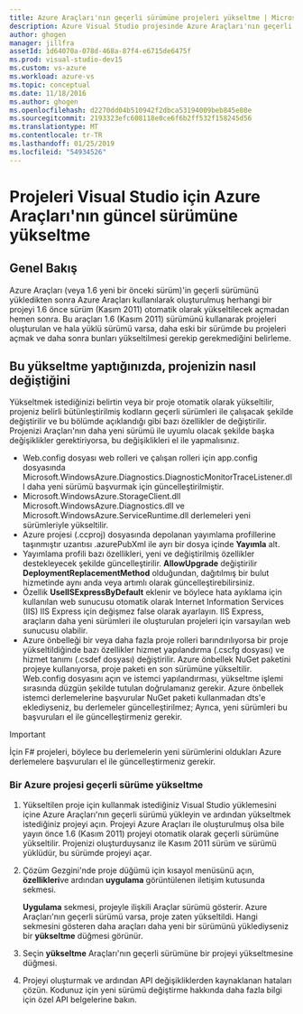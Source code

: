 ```yaml
---
title: Azure Araçları'nın geçerli sürümüne projeleri yükseltme | Microsoft Docs
description: Azure Visual Studio projesinde Azure Araçları'nın geçerli sürümüne yükseltmeyi öğrenin
author: ghogen
manager: jillfra
assetId: 1d64070a-078d-468a-87f4-e6715de6475f
ms.prod: visual-studio-dev15
ms.custom: vs-azure
ms.workload: azure-vs
ms.topic: conceptual
ms.date: 11/18/2016
ms.author: ghogen
ms.openlocfilehash: d2270dd04b510942f2dbca53194009beb845e80e
ms.sourcegitcommit: 2193323efc608118e0ce6f6b2ff532f158245d56
ms.translationtype: MT
ms.contentlocale: tr-TR
ms.lasthandoff: 01/25/2019
ms.locfileid: "54934526"
---
```

# <a name="how-to-upgrade-projects-to-the-current-version-of-the-azure-tools-for-visual-studio"></a>Projeleri Visual Studio için Azure Araçları'nın güncel sürümüne yükseltme
## <a name="overview"></a>Genel Bakış
Azure Araçları (veya 1.6 yeni bir önceki sürüm)'in geçerli sürümünü yükledikten sonra Azure Araçları kullanılarak oluşturulmuş herhangi bir projeyi 1.6 önce sürüm (Kasım 2011) otomatik olarak yükseltilecek açmadan hemen sonra. Bu araçları 1.6 (Kasım 2011) sürümünü kullanarak projeleri oluşturulan ve hala yüklü sürümü varsa, daha eski bir sürümde bu projeleri açmak ve daha sonra bunları yükseltilmesi gerekip gerekmediğini belirleme.

## <a name="how-your-project-changes-when-you-upgrade-it"></a>Bu yükseltme yaptığınızda, projenizin nasıl değiştiğini
Yükseltmek istediğinizi belirtin veya bir proje otomatik olarak yükseltilir, projeniz belirli bütünleştirilmiş kodların geçerli sürümleri ile çalışacak şekilde değiştirilir ve bu bölümde açıklandığı gibi bazı özellikler de değiştirilir. Projenizi Araçları'nın daha yeni sürümü ile uyumlu olacak şekilde başka değişiklikler gerektiriyorsa, bu değişiklikleri el ile yapmalısınız.

* Web.config dosyası web rolleri ve çalışan rolleri için app.config dosyasında Microsoft.WindowsAzure.Diagnostics.DiagnosticMonitorTraceListener.dll daha yeni sürümü başvurmak için güncelleştirilmiştir.
* Microsoft.WindowsAzure.StorageClient.dll Microsoft.WindowsAzure.Diagnostics.dll ve Microsoft.WindowsAzure.ServiceRuntime.dll derlemeleri yeni sürümleriyle yükseltilir.
* Azure projesi (.ccproj) dosyasında depolanan yayımlama profillerine taşınmıştır uzantısı .azurePubXml ile ayrı bir dosya içinde **Yayımla** alt.
* Yayımlama profili bazı özellikleri, yeni ve değiştirilmiş özellikler destekleyecek şekilde güncelleştirilir. **AllowUpgrade** değiştirilir **DeploymentReplacementMethod** olduğundan, dağıtılmış bir bulut hizmetinde aynı anda veya artımlı olarak güncelleştirebilirsiniz.
* Özellik **UseIISExpressByDefault** eklenir ve böylece hata ayıklama için kullanılan web sunucusu otomatik olarak Internet Information Services (IIS) IIS Express için değişmez false olarak ayarlayın. IIS Express, araçların daha yeni sürümleri ile oluşturulan projeleri için varsayılan web sunucusu olabilir.
* Azure önbelleği bir veya daha fazla proje rolleri barındırılıyorsa bir proje yükseltildiğinde bazı özellikler hizmet yapılandırma (.cscfg dosyası) ve hizmet tanımı (.csdef dosyası) değiştirilir. Azure önbellek NuGet paketini projeye kullanıyorsa, proje paketi en son sürümüne yükseltilir. Web.config dosyasını açın ve istemci yapılandırması, yükseltme işlemi sırasında düzgün şekilde tutulan doğrulamanız gerekir. Azure önbellek istemci derlemelerine başvurular NuGet paketi kullanmadan dts'e eklediyseniz, bu derlemeler güncelleştirilmez; Ayrıca, yeni sürümleri bu başvuruları el ile güncelleştirmeniz gerekir.

> [!IMPORTANT]
> İçin F# projeleri, böylece bu derlemelerin yeni sürümlerini oldukları Azure derlemelere başvuruları el ile güncelleştirmeniz gerekir.
>
>

### <a name="how-to-upgrade-an-azure-project-to-the-current-release"></a>Bir Azure projesi geçerli sürüme yükseltme
1. Yükseltilen proje için kullanmak istediğiniz Visual Studio yüklemesini içine Azure Araçları'nın geçerli sürümü yükleyin ve ardından yükseltmek istediğiniz projeyi açın. Projeyi Azure Araçları ile oluşturulmuş olsa bile yayın önce 1.6 (Kasım 2011) projeyi otomatik olarak geçerli sürümüne yükseltilir. Projenizi oluşturduysanız ile Kasım 2011 sürüm ve sürümü yüklüdür, bu sürümde projeyi açar.
2. Çözüm Gezgini'nde proje düğümü için kısayol menüsünü açın, **özellikleri**ve ardından **uygulama** görüntülenen iletişim kutusunda sekmesi.

    **Uygulama** sekmesi, projeyle ilişkili Araçlar sürümü gösterir. Azure Araçları'nın geçerli sürümü varsa, proje zaten yükseltildi. Hangi sekmesini gösteren daha araçları daha yeni bir sürümünü yüklediyseniz bir **yükseltme** düğmesi görünür.
3. Seçin **yükseltme** Araçları'nın geçerli sürümüne bir projeyi yükseltmesine düğmesi.
4. Projeyi oluşturmak ve ardından API değişikliklerden kaynaklanan hataları çözün. Kodunuz için yeni sürümü değiştirme hakkında daha fazla bilgi için özel API belgelerine bakın.
